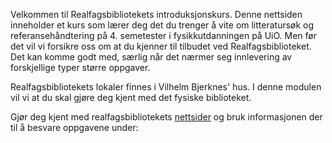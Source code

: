 Velkommen til Realfagsbibliotekets introduksjonskurs. Denne nettsiden inneholder et kurs som lærer deg det du trenger å vite om litteratursøk og referansehåndtering på 4. semetester i fysikkutdanningen på UiO. Men før det vil vi forsikre oss om at du kjenner til tilbudet ved Realfagsbiblioteket. Det kan komme godt med, særlig når det nærmer seg innlevering av forskjellige typer større oppgaver. 

Realfagsbibliotekets lokaler finnes i Vilhelm Bjerknes' hus. I denne modulen vil vi at du skal gjøre deg kjent med det fysiske biblioteket. 

Gjør deg kjent med realfagsbibliotekets [nettsider](https://www.ub.uio.no/bibliotekene/ureal/ureal/) og bruk informasjonen der til å besvare oppgavene under: 

<quiz :exercises="['NårStengerRealfagsbiblioteket', 'Bjørnehjørnet']"></quiz>

